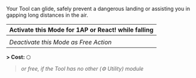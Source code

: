 Your Tool can glide, safely prevent a dangerous landing or assisting you in gapping long distances in the air.

| Activate this Mode for 1AP or React! while falling |
| -------------------------------------------------- |
|                                                    |
| *Deactivate this Mode as Free Action*              |

**\> Cost:** ⬡
> *or free, if the Tool has no other (⚙ Utility) module*
